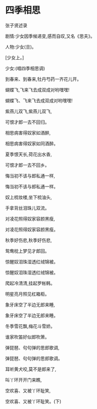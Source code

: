 # 四季相思

张子贤述录

剧情:少女因季候递变,感而自叹,又名《思夫》。

人物:少女(旦)。

[少女上。]

少女:(唱四季相思调)

到春来、到春来,牡丹芍药一齐花儿开。

蝴蝶飞,飞来飞去成双成对哟嘿嘿!

蝴蝶飞、飞来飞去成双成对哟嘿嘿!

紫燕儿双飞,紫燕儿双飞,

可恨才郎一去不回归。

相思病害得奴家如酒醉,

相思病害得奴家如同酒醉。

夏季恨天长,荷花出水香,

可恨才郎一去不回乡。

悔当初不该与郎私通一样,

悔当初不该与郎私通一样。

奴上梳妆楼,坐下梳油头,

手拿背丝泪珠儿双流。

对凌花照得奴家容颜黑瘦,

对凌花照得奴家容颜黑瘦。

秋季好伤悲,秋季好伤悲,

鸳鸯枕上梦见才郎回。

惊醒奴泪珠湿透红绒锦被。

惊醒奴泪珠湿透红绒锦被。

爬起冷清清,挂起罗帐韩。

明星亮月照见杠箱柜。

象牙床空了半边无郎来睡,

象牙床空了半边无郎来睡。

冬季雪花飘,梅花斗雪娇。

谁家吹笛好似郎吹箫。

弹琵琶、句句弹的思郎歌调,

弹琵琶、句句弹的思郎歌调。

耳听黄犬咬,莫不是郎来了,

叫丫环开开门来瞧,

空欢喜、又被丫环耻笑,

空欢喜、又被丫环耻笑。(下)

